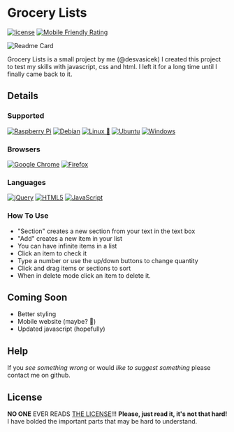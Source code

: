 # Grocery Lists
[![license](https://img.shields.io/badge/license-MIT-green)](https://opensource.org/licenses/MIT)
[![Mobile Friendly Rating](https://img.shields.io/badge/mobile--friendly%20rating-mobile%20friendly-sucess)](https://search.google.com/test/mobile-friendly/result?id=IQSmrDs6NqF7zi63i5pGPg)

![Readme Card](https://github-readme-stats.vercel.app/api/pin/?username=desvasicek&repo=Grocery-Lists&theme=dark)

Grocery Lists is a small project by me (@desvasicek)
I created this project to test my skills with javascript, css and html. I left it for a long time until I finally came back to it.

## Details
### Supported
[![Raspberry Pi](https://img.shields.io/badge/-RaspberryPi-C51A4A?style=for-the-badge&logo=Raspberry-Pi)](https://www.raspberrypi.org/)
[![Debian](https://img.shields.io/badge/Debian-D70A53?style=for-the-badge&logo=debian&logoColor=white)](https://www.debian.org/)
[![Linux 🐧](https://img.shields.io/badge/Linux-FCC624?style=for-the-badge&logo=linux&logoColor=black)](https://www.linux.org/)
[![Ubuntu](https://img.shields.io/badge/Ubuntu-E95420?style=for-the-badge&logo=ubuntu&logoColor=white)](https://ubuntu.com/)
[![Windows](https://img.shields.io/badge/Windows-0078D6?style=for-the-badge&logo=windows&logoColor=white)](https://www.microsoft.com/en-us/windows)
### Browsers
[![Google Chrome](https://img.shields.io/badge/Google%20Chrome-4285F4?style=for-the-badge&logo=GoogleChrome&logoColor=white)](https://www.google.com/chrome/index.html)
[![Firefox](https://img.shields.io/badge/Firefox-FF7139?style=for-the-badge&logo=Firefox-Browser&logoColor=white)](https://www.mozilla.org/en-US/firefox/new/)
### Languages
[![jQuery](https://img.shields.io/badge/jquery-%230769AD.svg?style=for-the-badge&logo=jquery&logoColor=white)](https://jquery.com)
[![HTML5](https://img.shields.io/badge/html5-%23E34F26.svg?style=for-the-badge&logo=html5&logoColor=white)](https://whatwg.org/)
[![JavaScript](https://img.shields.io/badge/javascript-%23323330.svg?style=for-the-badge&logo=javascript&logoColor=%23F7DF1E)](https://javascript.com)

### How To Use
- "Section" creates a new section from your text in the text box
- "Add" creates a new item in your list
- You can have infinite items in a list
- Click an item to check it
- Type a number or use the up/down buttons to change quantity
- Click and drag items or sections to sort
- When in delete mode click an item to delete it.

## Coming Soon
- Better styling
- Mobile website (maybe? :shrug:)
- Updated javascript (hopefully)
## Help
If you *see something wrong* or would *like to suggest something* please contact me on github.
## License
**NO ONE** EVER READS [THE LICENSE](https://github.com/desvasicek/Grocery-Lists/blob/main/LICENSE.md)!!! **Please, just read it, it's not that hard!** I have bolded the important parts that may be hard to understand.

